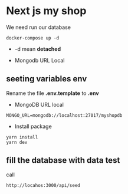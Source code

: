 # Next js my shop

We need run our database

```
docker-compose up -d
```

-  -d mean **detached**

-  Mongodb URL Local

## seeting variables env

Rename the file **.env.template** to **.env**

-  MongoDB URL local

```
MONGO_URL=mongodb://localhost:27017/myshopdb
```

-  Install package

```
yarn install
yarn dev
```

## fill the database with data test

call

```
http://locahos:3000/api/seed
```
